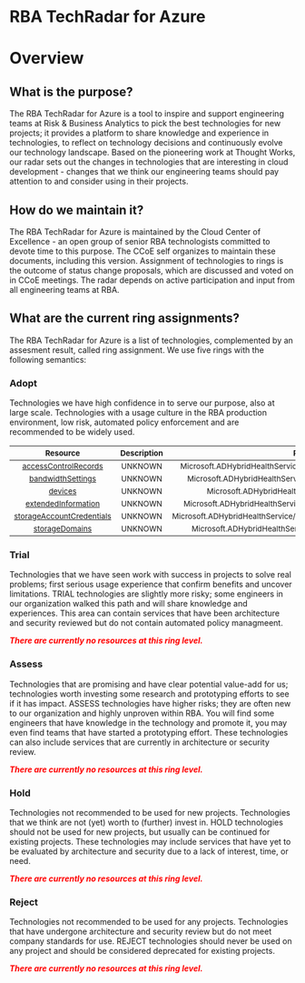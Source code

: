 
RBA TechRadar for Azure
=======================

# Overview

## What is the purpose?


The RBA TechRadar for Azure is a tool to inspire and support engineering teams at Risk & Business Analytics to pick the best technologies for new projects; it provides a platform to share knowledge and experience in technologies, to reflect on technology decisions and continuously evolve our technology landscape.  Based on the pioneering work at Thought Works, our radar sets out the changes in technologies that are interesting in cloud development - changes that we think our engineering teams should pay attention to and consider using in their projects.
## How do we maintain it?


The RBA TechRadar for Azure is maintained by the Cloud Center of Excellence - an open group of senior RBA technologists committed to devote time to this purpose.  The CCoE self organizes to maintain these documents, including this version.  Assignment of technologies to rings is the outcome of status change proposals, which are discussed and voted on in CCoE meetings.  The radar depends on active participation and input from all engineering teams at RBA.
## What are the current ring assignments?


The RBA TechRadar for Azure is a list of technologies, complemented by an assesment result, called ring assignment.  We use five rings with the following semantics:
### Adopt


Technologies we have high confidence in to serve our purpose, also at large scale.  Technologies with a usage culture in the RBA production environment, low risk, automated policy enforcement and are recommended to be widely used.  

|<sub>Resource</sub>|<sub>Description</sub>|<sub>Path</sub>|<sub>Status</sub>|
| :---: | :---: | :---: | :---: |
|<sub>[accessControlRecords](https://github.com/openrba/python-azure-techradar/tree/master/Microsoft.ADHybridHealthService/managers/accessControlRecords)</sub>|<sub>UNKNOWN</sub>|<sub>Microsoft.ADHybridHealthService/managers/accessControlRecords</sub>|<sub>ADOPT</sub>|
|<sub>[bandwidthSettings](https://github.com/openrba/python-azure-techradar/tree/master/Microsoft.ADHybridHealthService/managers/bandwidthSettings)</sub>|<sub>UNKNOWN</sub>|<sub>Microsoft.ADHybridHealthService/managers/bandwidthSettings</sub>|<sub>ADOPT</sub>|
|<sub>[devices](https://github.com/openrba/python-azure-techradar/tree/master/Microsoft.ADHybridHealthService/managers/devices)</sub>|<sub>UNKNOWN</sub>|<sub>Microsoft.ADHybridHealthService/managers/devices</sub>|<sub>ADOPT</sub>|
|<sub>[extendedInformation](https://github.com/openrba/python-azure-techradar/tree/master/Microsoft.ADHybridHealthService/managers/extendedInformation)</sub>|<sub>UNKNOWN</sub>|<sub>Microsoft.ADHybridHealthService/managers/extendedInformation</sub>|<sub>ADOPT</sub>|
|<sub>[storageAccountCredentials](https://github.com/openrba/python-azure-techradar/tree/master/Microsoft.ADHybridHealthService/managers/storageAccountCredentials)</sub>|<sub>UNKNOWN</sub>|<sub>Microsoft.ADHybridHealthService/managers/storageAccountCredentials</sub>|<sub>ADOPT</sub>|
|<sub>[storageDomains](https://github.com/openrba/python-azure-techradar/tree/master/Microsoft.ADHybridHealthService/managers/storageDomains)</sub>|<sub>UNKNOWN</sub>|<sub>Microsoft.ADHybridHealthService/managers/storageDomains</sub>|<sub>ADOPT</sub>|

### Trial


Technologies that we have seen work with success in projects to solve real problems;  first serious usage experience that confirm benefits and uncover limitations.  TRIAL technologies are slightly more risky; some engineers in our organization walked this path and will share knowledge and experiences.  This area can contain services that have been architecture and security reviewed but do not contain automated policy managmeent.  
  
***<font color="red"> There are currently no resources at this ring level. </font>***
### Assess


Technologies that are promising and have clear potential value-add for us; technologies worth investing some research and prototyping efforts to see if it has impact.  ASSESS technologies have higher risks;  they are often new to our organization and highly unproven within RBA.  You will find some engineers that have knowledge in the technology and promote it, you may even find teams that have started a prototyping effort.  These technologies can also include services that are currently in architecture or security review.  
  
***<font color="red"> There are currently no resources at this ring level. </font>***
### Hold


Technologies not recommended to be used for new projects. Technologies that we think are not (yet) worth to (further) invest in.  HOLD technologies should not be used for new projects, but usually can be continued for existing projects.  These technologies may include services that have yet to be evaluated by architecture and security due to a lack of interest, time, or need.  
  
***<font color="red"> There are currently no resources at this ring level. </font>***
### Reject


Technologies not recommended to be used for any projects. Technologies that have undergone architecture and security review but do not meet company standards for use.  REJECT technologies should never be used on any project and should be considered deprecated for existing projects.  
  
***<font color="red"> There are currently no resources at this ring level. </font>***